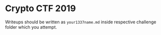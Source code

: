 # Crypto CTF 2019

Writeups should be written as `your1337name.md` inside respective challenge folder which you attempt. 
